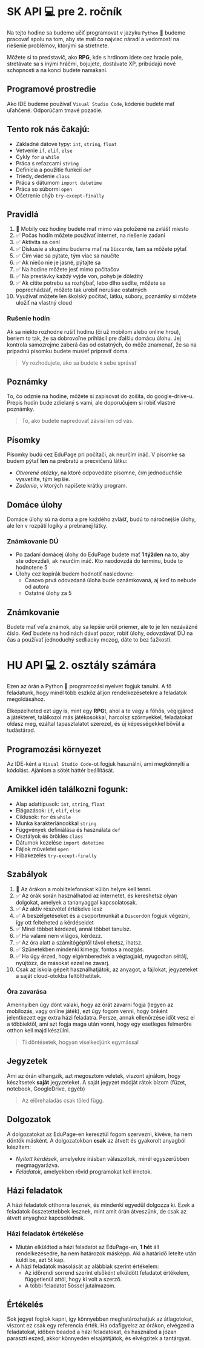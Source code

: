 # SK API :computer: pre 2. ročník 

Na tejto hodine sa budeme učiť programovat v jazyku `Python` :snake: budeme pracovať spolu na tom, aby ste mali čo najviac náradí a vedomostí na riešenie problémov, ktorými sa stretnete. 

Môžete si to predstavič, ako **RPG**, kde s hrdinom idete cez hracie pole, stretávate sa s inými hráčmi, bojujete, dostávate XP, pribúdajú nové schopnosti a na konci budete namakaní.

## Programové prostredie
Ako IDE budeme používať `Visual Studio Code`, kódenie budete mať uľahčené. Odporúčam tmavé pozadie. 

## Tento rok nás čakajú:
- Základné dátové typy: `int`, `string`, `float`
- Vetvenie `if`, `elif`, `else`
- Cykly `for` a `while`
- Práca s reťazcami `string`
- Definícia a použitie funkcií `def`
- Triedy, dedenie `class`
- Práca s dátumom `import datetime`
- Práca so súbormi `open`
- Ošetrenie chýb `try-except-finally`
  
## Pravidlá
1. :no_mobile_phones: Mobily cez hodiny budete mať mimo vás položené na zvlášť miesto
2. ✅ Počas hodín môžete používať internet, na riešenie zadaní
3. ✅ Aktivita sa cení 
4. ✅ Diskusie a skupinu budeme mať na `Discord`e, tam sa môžete pýtať
5. ✅ Čím viac sa pýtate, tým viac sa naučíte 
6. ✅ Ak niečo nie je jasné, pýtajte sa
7. ✅ Na hodine môžete jesť mimo počítačov
8. ✅ Na prestávky každý vyjde von, pohyb je dôležitý
9. ✅ Ak cítite potrebu sa rozhýbať, lebo dlho sedíte, môžete sa poprechádzať, môžete tak urobiť nerušiac ostatných
10. Využívať môžete len školský počítač, látku, súbory, poznámky si môžete uložiť na vlastný cloud
### Rušenie hodín
Ak sa niekto rozhodne rušiť hodinu (či už mobilom alebo online hrou), beriem to tak, že sa dobrovoľne prihlásil pre ďalšiu domácu úlohu. Jej kontrola samozrejme zaberá čas od ostatných, čo môže znamenať, že sa na prípadnú písomku budete musieť pripraviť doma.

> Vy rozhodujete, ako sa budete k sebe správať

## Poznámky
To, čo odznie na hodine, môžete si zapisovat do zošita, do google-drive-u. Prepis hodín bude zdielaný s vami, ale doporučujem si robiť vlastné poznámky. 

> To, ako budete napredovať závisí len od vás.

## Písomky
Písomky budú cez EduPage pri počítači, ak neurčím ináč. V písomke sa budem pýtať **len** na prebratú a precvičenú látku:
- *Otvorené otázky*, na ktoré odpovedáte písomne, čím jednoduchšie vysvetlíte, tým lepšie. 
- *Zadania*, v ktorých napíšete krátky program.

## Domáce úlohy
Domáce úlohy sú na doma a pre každého zvlášť, budú to náročnejšie úlohy, ale len v rozpätí logiky a prebranej látky. 

### Známkovanie DÚ
- Po zadaní domácej úlohy do EduPage budete mať **1 týžden** na to, aby ste odovzdali, ak neurčím ináč. Kto neodovzdá do termínu, bude to hodnotene 5
- Úlohy cez kopirák budem hodnotiť nasledovne:
  - Časovo prvá odovzdaná úloha bude oznámkovaná, aj keď to nebude od autora
  - Ostatné úlohy za 5

## Známkovanie
Budete mať veľa známok, aby sa lepšie určil priemer, ale to je len nezáväzné číslo. Keď budete na hodinách dávať pozor, robiť úlohy, odovzdávať DÚ na čas a používať jednoduchý sedliacky mozog, dáte to bez ťažkostí. 

# HU API :computer: 2. osztály számára 

Ezen az órán a Python :snake: programozási nyelvet fogjuk tanulni. A fő feladatunk, hogy minél több eszköz álljon rendelkezésetekre a feladatok megoldásához. 

Elképzelheted ezt úgy is, mint egy **RPG**t, ahol a te vagy a főhős, végigjárod a játékteret, találkozol más játékosokkal, harcolsz szörnyekkel, feladatokat oldasz meg, ezáltal tapasztalatot szerezel, és új képességekkel bővül a tudástárad.

## Programozási környezet
Az IDE-ként a `Visual Studio Code`-ot fogjuk használni, ami megkönnyíti a kódolást. Ajánlom a sötét háttér beállítását.

## Amikkel idén találkozni fogunk:
- Alap adattípusok: `int`, `string`, `float`
- Elágazások: `if`, `elif`, `else`
- Ciklusok: `for` és `while`
- Munka karakterláncokkal `string`
- Függvények definiálása és használata `def`
- Osztályok és öröklés `class`
- Dátumok kezelése `import datetime`
- Fájlok műveletei `open`
- Hibakezelés `try-except-finally`

## Szabályok
1. :no_mobile_phones: Az órákon a mobiltelefonokat külön helyre kell tenni.
2. ✅ Az órák során használhatod az internetet, és kereshetsz olyan dolgokat, amelyek a tananyaggal kapcsolatosak. 
3. ✅ Az aktív részvétel értékelve lesz
4. ✅ A beszélgetéseket és a csoportmunkát a `Discord`on fogjuk végezni, így ott felteheted a kérdéseidet
5. ✅ Minél többet kérdezel, annál többet tanulsz.
6. ✅ Ha valami nem világos, kérdezz.
7. ✅ Az óra alatt a számítógéptől távol ehetsz, ihatsz.
8. ✅ Szünetekben mindenki kimegy, fontos a mozgás.
9. ✅ Ha úgy érzed, hogy elgémberedtek a végtagjaid, nyugodtan sétálj, nyújtózz, de másokat ezzel ne zavarj.
10. Csak az iskola gépeit használhatjátok, az anyagot, a fájlokat, jegyzeteket a saját cloud-otokba feltölthetitek.

### Óra zavarása
Amennyiben úgy dönt valaki, hogy az órát zavarni fogja (legyen az mobilozás, vagy online játék), ezt úgy fogom venni, hogy önként jelentkezett egy extra házi feladatra. Persze, annak ellenőrzése időt vesz el a többiektől, ami azt fogja maga után vonni, hogy egy esetleges felmerőre otthon kell majd készülni.

> Ti döntésetek, hogyan viselkedjünk egymással

## Jegyzetek
Ami az órán elhangzik, azt megosztom veletek, viszont ajnálom, hogy készítsetek **saját** jegyzeteket. A saját jegyzet módját rátok bízom (füzet, notebook, GoogleDrive, egyéb)

> Az előrehaladás csak tőled függ.

## Dolgozatok
A dolgozatokat az EduPage-en keresztül fogom szervezni, kivéve, ha nem döntök másként. A dolgozatokban **csak** az átvett és gyakorolt anyagból készítem:
- *Nyitott kérdések*, amelyekre írásban válaszoltok, minél egyszerűbben megmagyarázva.
- *Feladatok*, amelyekben rövid programokat kell írnotok.

## Házi feladatok
A házi feladatok otthonra lesznek, és mindenki egyedül dolgozza ki. Ezek a feladatok összetettebbek lesznek, mint amit órán átveszünk, de csak az átvett anyaghoz kapcsolódnak.

### Házi feladatok értékelése
- Miután elküldted a házi feladatot az EduPage-en, **1 hét** áll rendelkezésedre, ha nem határozok másképp. Aki a határidő letelte után küldi be, azt 5t kap.
- A házi feladatok másolását az alábbiak szerint értékelem:
  - Az időrendi sorrend szerint elsőként elküldött feladatot értékelem, függetlenül attól, hogy ki volt a szerző.
  - A többi feladatot 5össel jutalmazom.

## Értékelés
Sok jegyet fogtok kapni, így könnyebben meghatározhatjuk az átlagotokat, viszont ez csak egy referencia érték. Ha odafigyelsz az órákon, elvégzed a feladatokat, időben beadod a házi feladatokat, és használod a józan paraszti eszed, akkor könnyedén elsajátítjátok, és elvégzitek a tantárgyat.
